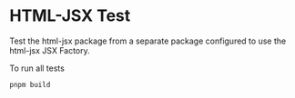 # HTML-JSX Test

Test the html-jsx package from a separate package configured to use the html-jsx JSX Factory.

To run all tests

```shell
pnpm build
```